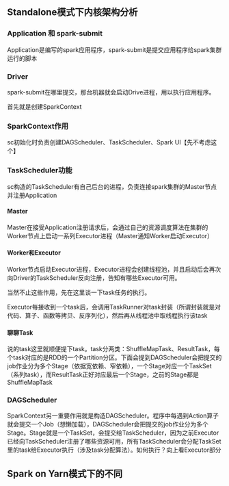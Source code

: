 ## Standalone模式下内核架构分析

### Application 和 spark-submit

Application是编写的spark应用程序，spark-submit是提交应用程序给spark集群运行的脚本

### Driver

spark-submit在哪里提交，那台机器就会启动Drive进程，用以执行应用程序。

首先就是创建SparkContext

### SparkContext作用

sc初始化时负责创建DAGScheduler、TaskScheduler、Spark UI【先不考虑这个】

### TaskScheduler功能

sc构造的TaskScheduler有自己后台的进程，负责连接spark集群的Master节点并注册Application

#### Master

Master在接受Application注册请求后，会通过自己的资源调度算法在集群的Worker节点上启动一系列Executor进程（Master通知Worker启动Executor）

#### Worker和Executor

Worker节点启动Executor进程，Executor进程会创建线程池，并且启动后会再次向Driver的TaskScheduler反向注册，告知有哪些Executor可用。

当然不止这些作用，先在这里谈一下task任务的执行。

Executor每接收到一个task后，会调用TaskRunner对task封装（所谓封装就是对代码、算子、函数等拷贝、反序列化），然后再从线程池中取线程执行该task

#### 聊聊Task

说的task这里就顺便提下task。task分两类：ShuffleMapTask、ResultTask，每个task对应的是RDD的一个Partition分区。下面会提到DAGScheduler会把提交的job作业分为多个Stage（依据宽依赖、窄依赖），一个Stage对应一个TaskSet（系列task），而ResultTask正好对应最后一个Stage，之前的Stage都是ShuffleMapTask

### DAGScheduler

SparkContext另一重要作用就是构造DAGScheduler。程序中每遇到Action算子就会提交一个Job（想懒加载），DAGScheduler会把提交的job作业分为多个Stage。Stage就是一个TaskSet，会提交给TaskScheduler，因为之前Executor已经向TaskScheduler注册了哪些资源可用，所有TaskScheduler会分配TaskSet里的task给Executor执行（涉及task分配算法）。如何执行？向上看Executor部分

## Spark on Yarn模式下的不同